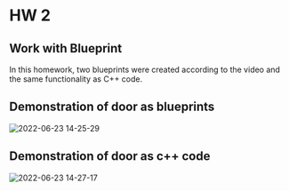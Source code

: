 # HW 2

## Work with Blueprint

In this homework, two blueprints were created according to the video and the same functionality as C++ code.

## Demonstration of door as blueprints
![2022-06-23 14-25-29](https://user-images.githubusercontent.com/34779566/175288262-c8b08c45-1b50-4ffb-aeb5-38affe56a830.gif)

## Demonstration of door as c++ code
![2022-06-23 14-27-17](https://user-images.githubusercontent.com/34779566/175288699-de1d88e2-23eb-43a4-b5e8-11c5a094b458.gif)
